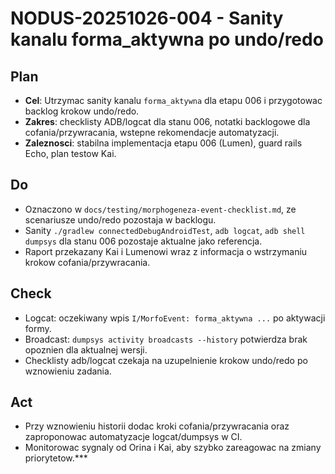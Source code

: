 ﻿# NODUS-20251026-004 - Sanity kanalu forma_aktywna po undo/redo

## Plan
- **Cel**: Utrzymac sanity kanalu `forma_aktywna` dla etapu 006 i przygotowac backlog krokow undo/redo.
- **Zakres**: checklisty ADB/logcat dla stanu 006, notatki backlogowe dla cofania/przywracania, wstepne rekomendacje automatyzacji.
- **Zaleznosci**: stabilna implementacja etapu 006 (Lumen), guard rails Echo, plan testow Kai.

## Do
- Oznaczono w `docs/testing/morphogeneza-event-checklist.md`, ze scenariusze undo/redo pozostaja w backlogu.
- Sanity `./gradlew connectedDebugAndroidTest`, `adb logcat`, `adb shell dumpsys` dla stanu 006 pozostaje aktualne jako referencja.
- Raport przekazany Kai i Lumenowi wraz z informacja o wstrzymaniu krokow cofania/przywracania.

## Check
- Logcat: oczekiwany wpis `I/MorfoEvent: forma_aktywna ...` po aktywacji formy.
- Broadcast: `dumpsys activity broadcasts --history` potwierdza brak opoznien dla aktualnej wersji.
- Checklisty adb/logcat czekaja na uzupelnienie krokow undo/redo po wznowieniu zadania.

## Act
- Przy wznowieniu historii dodac kroki cofania/przywracania oraz zaproponowac automatyzacje logcat/dumpsys w CI.
- Monitorowac sygnaly od Orina i Kai, aby szybko zareagowac na zmiany priorytetow.***
